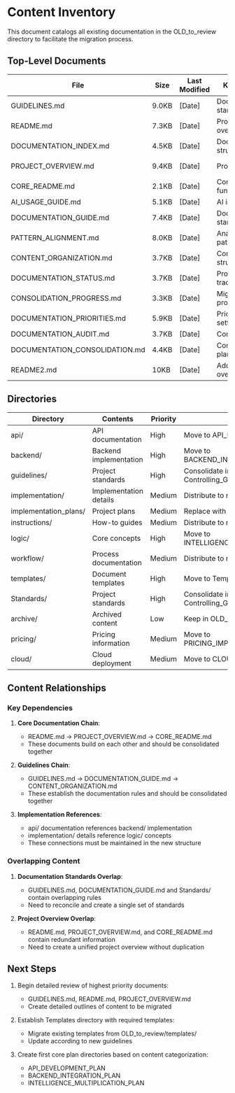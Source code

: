 # Content Inventory

This document catalogs all existing documentation in the OLD_to_review directory to facilitate the migration process.

## Top-Level Documents

| File | Size | Last Modified | Key Topics | Categorization | Priority | Disposition |
|------|------|---------------|------------|----------------|----------|-------------|
| GUIDELINES.md | 9.0KB | [Date] | Documentation standards | Guidelines | High | Consolidate into Controlling_GUIDELINES.md |
| README.md | 7.3KB | [Date] | Project overview | Overview | High | Consolidate into Controlling_README.md |
| DOCUMENTATION_INDEX.md | 4.5KB | [Date] | Documentation structure | Index | Medium | Consolidate into PLANS_INDEX.md |
| PROJECT_OVERVIEW.md | 9.4KB | [Date] | Project details | Overview | High | Consolidate into Controlling_README.md |
| CORE_README.md | 2.1KB | [Date] | Core functionality | Overview | High | Consolidate into Controlling_README.md |
| AI_USAGE_GUIDE.md | 5.1KB | [Date] | AI integration | Guide | Medium | Move to AI_INTEGRATION_PLAN |
| DOCUMENTATION_GUIDE.md | 7.4KB | [Date] | Documentation standards | Guidelines | High | Consolidate into Controlling_GUIDELINES.md |
| PATTERN_ALIGNMENT.md | 8.0KB | [Date] | Analysis patterns | Technical | Medium | Move to INTELLIGENCE_MULTIPLICATION_PLAN |
| CONTENT_ORGANIZATION.md | 3.7KB | [Date] | Content structure | Guidelines | High | Consolidate into Controlling_GUIDELINES.md |
| DOCUMENTATION_STATUS.md | 3.7KB | [Date] | Progress tracking | Status | Low | Reference in PLANS_INDEX.md |
| CONSOLIDATION_PROGRESS.md | 3.3KB | [Date] | Migration progress | Status | Low | Reference in PLANS_INDEX.md |
| DOCUMENTATION_PRIORITIES.md | 5.9KB | [Date] | Priority settings | Planning | Medium | Reference in PLANS_INDEX.md |
| DOCUMENTATION_AUDIT.md | 3.7KB | [Date] | Content audit | Audit | Low | Archive |
| DOCUMENTATION_CONSOLIDATION.md | 4.4KB | [Date] | Consolidation plans | Planning | Medium | Superseded by current plan |
| README2.md | 10KB | [Date] | Additional overview | Overview | Medium | Consolidate into Controlling_README.md |

## Directories

| Directory | Contents | Priority | Disposition |
|-----------|----------|----------|-------------|
| api/ | API documentation | High | Move to API_DEVELOPMENT_PLAN |
| backend/ | Backend implementation | High | Move to BACKEND_INTEGRATION_PLAN |
| guidelines/ | Project standards | High | Consolidate into Controlling_GUIDELINES.md |
| implementation/ | Implementation details | Medium | Distribute to relevant plans |
| implementation_plans/ | Project plans | Medium | Replace with new plan structure |
| instructions/ | How-to guides | Medium | Distribute to relevant plans |
| logic/ | Core concepts | High | Move to INTELLIGENCE_MULTIPLICATION_PLAN |
| workflow/ | Process documentation | Medium | Distribute to relevant plans |
| templates/ | Document templates | High | Move to Templates/ directory |
| Standards/ | Project standards | High | Consolidate into Controlling_GUIDELINES.md |
| archive/ | Archived content | Low | Keep in OLD_to_review/archive |
| pricing/ | Pricing information | Medium | Move to PRICING_IMPLEMENTATION_PLAN |
| cloud/ | Cloud deployment | Medium | Move to CLOUD_INTEGRATION_PLAN |

## Content Relationships

### Key Dependencies

1. **Core Documentation Chain**:
   - README.md → PROJECT_OVERVIEW.md → CORE_README.md
   - These documents build on each other and should be consolidated together

2. **Guidelines Chain**:
   - GUIDELINES.md → DOCUMENTATION_GUIDE.md → CONTENT_ORGANIZATION.md
   - These establish the documentation rules and should be consolidated together

3. **Implementation References**:
   - api/ documentation references backend/ implementation
   - implementation/ details reference logic/ concepts
   - These connections must be maintained in the new structure

### Overlapping Content

1. **Documentation Standards Overlap**:
   - GUIDELINES.md, DOCUMENTATION_GUIDE.md and Standards/ contain overlapping rules
   - Need to reconcile and create a single set of standards

2. **Project Overview Overlap**:
   - README.md, PROJECT_OVERVIEW.md, and CORE_README.md contain redundant information
   - Need to create a unified project overview without duplication

## Next Steps

1. Begin detailed review of highest priority documents:
   - GUIDELINES.md, README.md, PROJECT_OVERVIEW.md
   - Create detailed outlines of content to be migrated

2. Establish Templates directory with required templates:
   - Migrate existing templates from OLD_to_review/templates/
   - Update according to new guidelines

3. Create first core plan directories based on content categorization:
   - API_DEVELOPMENT_PLAN
   - BACKEND_INTEGRATION_PLAN
   - INTELLIGENCE_MULTIPLICATION_PLAN
